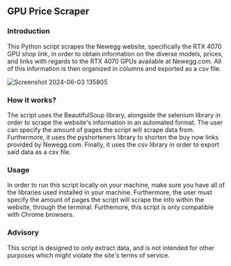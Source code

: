 ## GPU Price Scraper
### Introduction
This Python script scrapes the Newegg website, specifically the RTX 4070 GPU shop link, in order to obtain information on the diverse models, prices, and links with regards to the RTX 4070 GPUs available at Newegg.com. All of this information is then organized in columns and exported as a csv file. 

![Screenshot 2024-06-03 135805](https://github.com/Lorenzo-Castellini-Coutin/GPU-Price-Scraper/assets/153740191/e1357a4c-5489-4400-bec3-99cc30e93fe3)


### How it works?
The script uses the BeautifulSoup library, alongside the selenium library in order to scrape the website's information in an automated format. The user can specify the amount of pages the script will scrape data from. Furthermore, it uses the pyshorteners library to shorten the buy now links provided by Newegg.com. Finally, it uses the csv library in order to export said data as a csv file.

### Usage
In order to run this script locally on your machine, make sure you have all of the libraries used installed in your machine. Furthermore, the user must specify the amount of pages the script will scrape the info within the website, through the terminal. Furthemore, this script is only compatible with Chrome browsers.
### Advisory
This script is designed to only extract data, and is not intended for other purposes which might violate the site's terms of service.
